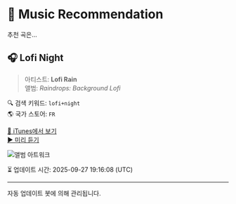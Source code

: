 
# 🎵 Music Recommendation

추천 곡은...

## 🎧 Lofi Night  
> 아티스트: **Lofi Rain**  
> 앨범: _Raindrops: Background Lofi_  

🔍 검색 키워드: `lofi+night`  
🌎 국가 스토어: `FR`

[🔗 iTunes에서 보기](https://music.apple.com/fr/album/lofi-night/1766096936?i=1766097019&uo=4)  
[▶️ 미리 듣기](https://audio-ssl.itunes.apple.com/itunes-assets/AudioPreview211/v4/d1/e0/89/d1e089d3-71c1-50bd-0577-ffad7d41aa98/mzaf_4411195603325134067.plus.aac.p.m4a)

![앨범 아트워크](https://is1-ssl.mzstatic.com/image/thumb/Music221/v4/b1/1e/4e/b11e4e76-09aa-fe4b-f053-43312e67577e/cover_10316610.jpg/100x100bb.jpg)

⏳ 업데이트 시간: 2025-09-27 19:16:08 (UTC)

---
자동 업데이트 봇에 의해 관리됩니다.
